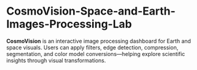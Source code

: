 # CosmoVision-Space-and-Earth-Images-Processing-Lab
**CosmoVision** is an interactive image processing dashboard for Earth and space visuals. Users can apply filters, edge detection, compression, segmentation, and color model conversions—helping explore scientific insights through visual transformations.
